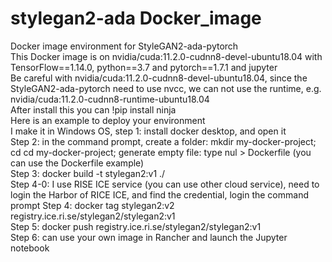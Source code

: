 # stylegan2-ada Docker_image
Docker image environment for StyleGAN2-ada-pytorch  
This Docker image is on nvidia/cuda:11.2.0-cudnn8-devel-ubuntu18.04 with TensorFlow==1.14.0, python==3.7 and pytorch==1.7.1 and jupyter  
Be careful with nvidia/cuda:11.2.0-cudnn8-devel-ubuntu18.04, since the StyleGAN2-ada-pytorch need to use nvcc, we can not use the runtime, e.g. nvidia/cuda:11.2.0-cudnn8-runtime-ubuntu18.04  
After install this you can !pip install ninja  
Here is an example to deploy your environment  
I make it in Windows OS, step 1: install docker desktop, and open it  
Step 2: in the command prompt, create a folder: mkdir my-docker-project; cd cd my-docker-project; generate empty file: type nul > Dockerfile (you can use the Dockerfile example)  
Step 3: docker build -t stylegan2:v1 ./  
Step 4-0: I use RISE ICE service (you can use other cloud service), need to login the Harbor of RICE ICE, and find the credential, login the command prompt
Step 4: docker tag stylegan2:v2 registry.ice.ri.se/stylegan2/stylegan2:v1  
Step 5: docker push registry.ice.ri.se/stylegan2/stylegan2:v1  
Step 6: can use your own image in Rancher and launch the Jupyter notebook  



